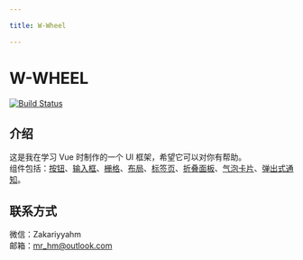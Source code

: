 ```yaml
---

title: W-Wheel

---
```

# W-WHEEL
[![Build Status](https://travis-ci.org/kariyyahm/w-wheel.svg?branch=master)](https://travis-ci.org/kariyyahm/w-wheel)


## 介绍

这是我在学习 Vue 时制作的一个 UI 框架，希望它可以对你有帮助。<br>
组件包括：[按钮](/components/button)、[输入框](/components/input)、[栅格](/components/grid)、[布局](/components/layout)、[标签页](/components/tabs)、[折叠面板](/components/collapse)、[气泡卡片](/components/popover)、[弹出式通知](/components/toast)。

## 联系方式

微信：Zakariyyahm<br>
邮箱：mr_hm@outlook.com 

